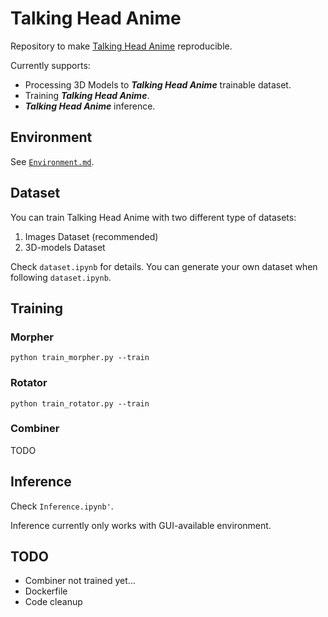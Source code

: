 # Talking Head Anime

Repository to make [Talking Head Anime](https://pkhungurn.github.io/talking-head-anime/) reproducible.

Currently supports:
* Processing 3D Models to ***Talking Head Anime*** trainable dataset.
* Training ***Talking Head Anime***.
* ***Talking Head Anime*** inference.

## Environment

See [`Environment.md`](./Environment.md).

## Dataset

You can train Talking Head Anime with two different type of datasets:

1. Images Dataset (recommended)
2. 3D-models Dataset

Check `dataset.ipynb` for details. You can generate your own dataset when following `dataset.ipynb`.

## Training

### Morpher

`python train_morpher.py --train`

### Rotator

`python train_rotator.py --train`

### Combiner

TODO

## Inference

Check `Inference.ipynb'`.

Inference currently only works with GUI-available environment.


## TODO

* Combiner not trained yet...
* Dockerfile
* Code cleanup